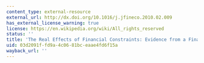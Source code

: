 ```yaml
---
content_type: external-resource
external_url: http://dx.doi.org/10.1016/j.jfineco.2010.02.009
has_external_license_warning: true
license: https://en.wikipedia.org/wiki/All_rights_reserved
status: ''
title: 'The Real Effects of Financial Constraints: Evidence from a Financial Crisis'
uid: 03d2091f-fd9a-4c06-81bc-eaae4fd6f15a
wayback_url: ''
---
```

